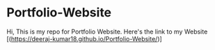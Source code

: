 # Portfolio-Website
Hi, This is my repo for Portfolio Website. 
Here's the link to my Website [(https://deeraj-kumar18.github.io/Portfolio-Website/)]
